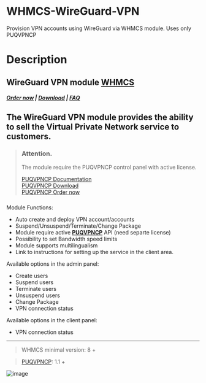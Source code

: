 # WHMCS-WireGuard-VPN
Provision VPN accounts using WireGuard via WHMCS module. Uses only PUQVPNCP
# Description

## WireGuard VPN module **[WHMCS](https://puqcloud.com/link.php?id=77)** 

#####  [Order now](https://puqcloud.com/index.php?rp=/store/whmcs-module-wireguard-vpn) | [Download](https://download.puqcloud.com/WHMCS/servers/PUQ_WHMCS-WireGuard-VPN/) | [FAQ](https://faq.puqcloud.com/)

## The WireGuard VPN module provides the ability to sell the Virtual Private Network service to customers.

>### Attention.  
>The module require the PUQVPNCP control panel with active license.   
>  
>[PUQVPNCP Documentation](https://doc.puq.info/books/puqvpncp/page/description)  
>[PUQVPNCP Download](https://download.puqcloud.com/cp/puqvpncp/)  
>[PUQVPNCP Order now](https://puqcloud.com/index.php?rp=/store/puqvpn)

###  

Module Functions:

- Auto create and deploy VPN account/accounts
- Suspend/Unsuspend/Terminate/Change Package
- Module require active **[PUQVPNCP](https://doc.puq.info/books/puqvpncp/page/description)** API (need separte license)
- Possibility to set Bandwidth speed limits
- Module supports multilingualism
- Link to instructions for setting up the service in the client area.

Available options in the admin panel:

- Create users
- Suspend users
- Terminate users
- Unsuspend users
- Change Package
- VPN connection status

Available options in the client panel:

- VPN connection status


- - - - - -

>WHMCS minimal version: 8 +

>[PUQVPNCP](https://doc.puq.info/books/puqvpncp/page/description): 1.1 +

![image](https://github.com/PUQ-sp-z-o-o/WHMCS-WireGuard-VPN/assets/81689153/788e8a05-3429-40df-bc53-757257b1829e)
